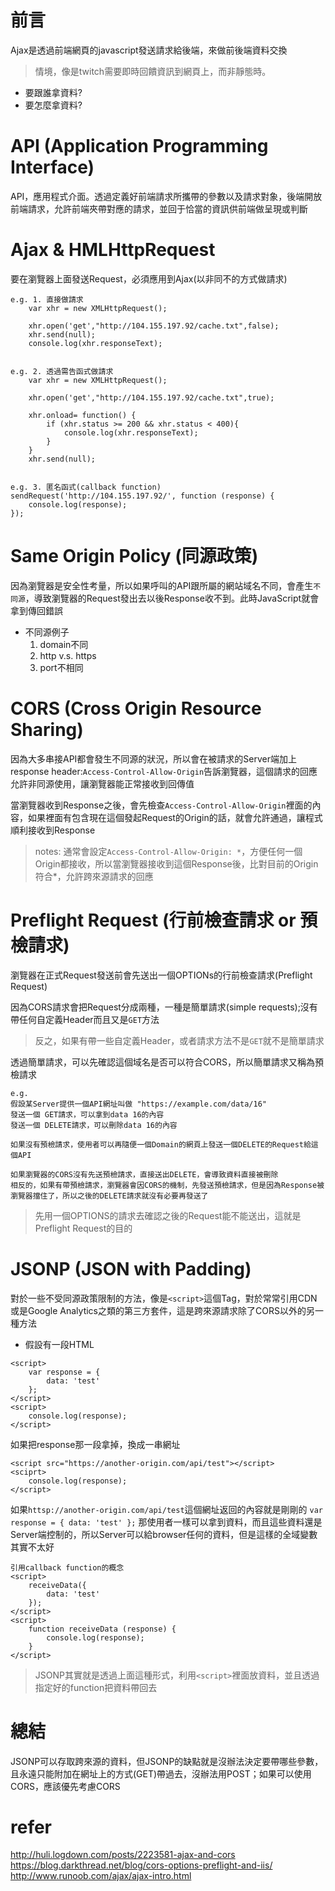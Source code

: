 # 前言
Ajax是透過前端網頁的javascript發送請求給後端，來做前後端資料交換

> 情境，像是twitch需要即時回饋資訊到網頁上，而非靜態時。
- 要跟誰拿資料?
- 要怎麼拿資料?

# API (Application Programming Interface)
API，應用程式介面。透過定義好前端請求所攜帶的參數以及請求對象，後端開放前端請求，允許前端夾帶對應的請求，並回于恰當的資訊供前端做呈現或判斷

# Ajax & HMLHttpRequest
要在瀏覽器上面發送Request，必須應用到Ajax(以非同不的方式做請求)

```
e.g. 1. 直接做請求
    var xhr = new XMLHttpRequest();

    xhr.open('get',"http://104.155.197.92/cache.txt",false);
    xhr.send(null);
    console.log(xhr.responseText);


e.g. 2. 透過需告函式做請求
    var xhr = new XMLHttpRequest();

    xhr.open('get',"http://104.155.197.92/cache.txt",true);

    xhr.onload= function() {
        if (xhr.status >= 200 && xhr.status < 400){
            console.log(xhr.responseText);
        }
    }
    xhr.send(null);


e.g. 3. 匿名函式(callback function)
sendRequest('http://104.155.197.92/', function (response) {
    console.log(response);
});
```


# Same Origin Policy (同源政策)
因為瀏覽器是安全性考量，所以如果呼叫的API跟所屬的網站域名不同，會產生`不同源`，導致瀏覽器的Request發出去以後Response收不到。此時JavaScript就會拿到傳回錯誤
- 不同源例子
  1. domain不同
  2. http v.s. https
  3. port不相同


# CORS (Cross Origin Resource Sharing)
因為大多串接API都會發生不同源的狀況，所以會在被請求的Server端加上response header:`Access-Control-Allow-Origin`告訴瀏覽器，這個請求的回應允許非同源使用，讓瀏覽器能正常接收到回傳值

當瀏覽器收到Response之後，會先檢查`Access-Control-Allow-Origin`裡面的內容，如果裡面有包含現在這個發起Request的Origin的話，就會允許通過，讓程式順利接收到Response

> notes: 通常會設定`Access-Control-Allow-Origin: *`，方便任何一個Origin都接收，所以當瀏覽器接收到這個Response後，比對目前的Origin符合*，允許跨來源請求的回應


# Preflight Request (行前檢查請求 or 預檢請求)
瀏覽器在正式Request發送前會先送出一個OPTIONs的行前檢查請求(Preflight Request)

因為CORS請求會把Request分成兩種，一種是簡單請求(simple requests);沒有帶任何自定義Header而且又是`GET`方法
> 反之，如果有帶一些自定義Header，或者請求方法不是`GET`就不是簡單請求

透過簡單請求，可以先確認這個域名是否可以符合CORS，所以簡單請求又稱為預檢請求
```
e.g.
假設某Server提供一個API網址叫做 "https://example.com/data/16"
發送一個 GET請求，可以拿到data 16的內容
發送一個 DELETE請求，可以刪除data 16的內容

如果沒有預檢請求，使用者可以再隨便一個Domain的網頁上發送一個DELETE的Request給這個API

如果瀏覽器的CORS沒有先送預檢請求，直接送出DELETE，會導致資料直接被刪除
相反的，如果有帶預檢請求，瀏覽器會因CORS的機制，先發送預檢請求，但是因為Response被瀏覽器擋住了，所以之後的DELETE請求就沒有必要再發送了
```
> 先用一個OPTIONS的請求去確認之後的Request能不能送出，這就是Preflight Request的目的


# JSONP (JSON with Padding)
對於一些不受同源政策限制的方法，像是`<script>`這個Tag，對於常常引用CDN或是Google Analytics之類的第三方套件，這是跨來源請求除了CORS以外的另一種方法

- 假設有一段HTML
```
<script>
    var response = {
        data: 'test'
    };
</script>
<script>
    console.log(response);
</script>
```
如果把response那一段拿掉，換成一串網址
```
<script src="https://another-origin.com/api/test"></script>
<sciprt>
    console.log(response);
</script>
```
如果`httsp://another-origin.com/api/test`這個網址返回的內容就是剛剛的
``
var response = {
    data: 'test'
};
``
那使用者一樣可以拿到資料，而且這些資料還是Server端控制的，所以Server可以給browser任何的資料，但是這樣的全域變數其實不太好
```
引用callback function的概念
<script>
    receiveData({
        data: 'test'
    });
</script>
<script>
    function receiveData (response) {
        console.log(response);
    }
</script>
```
> JSONP其實就是透過上面這種形式，利用`<script>`裡面放資料，並且透過指定好的function把資料帶回去

# 總結
JSONP可以存取跨來源的資料，但JSONP的缺點就是沒辦法決定要帶哪些參數，且永遠只能附加在網址上的方式(GET)帶過去，沒辦法用POST；如果可以使用CORS，應該優先考慮CORS


# refer
http://huli.logdown.com/posts/2223581-ajax-and-cors
https://blog.darkthread.net/blog/cors-options-preflight-and-iis/
http://www.runoob.com/ajax/ajax-intro.html